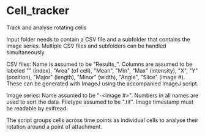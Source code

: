 # Cell_tracker
Track and analyse rotating cells

Input folder needs to contain a CSV file and a subfolder that contains the image series. Multiple CSV files and subfolders can be handled simultaneously.

CSV files:
Name is assumed to be "Results_<subfolder name>".
Columns are assumed to be labeled "" (index), "Area" (of cell), "Mean", "Min", "Max" (intensity), "X", "Y" (position), "Major" (length), "Minor" (width), "Angle", "Slice" (image #).
These can be generated with ImageJ using the accompanied ImageJ script.

Image series:
Name assumed to be "<series name>-<image #>".
Numbers in all names are used to sort the data.
Filetype assumed to be ".tif".
Image timestamp must be readable by exifread.

The script groups cells across time points as individual cells to analyse their rotation around a point of attachment.
